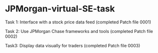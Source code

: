 # JPMorgan-virtual-SE-task

Task 1:
 Interface with a stock price data feed (completed Patch file 0001)
 
Task 2:
 Use JPMorgan Chase frameworks and tools (completed Patch file 0002)
 
Task3:
 Display data visually for traders (completed Patch file 0003)
 
 
